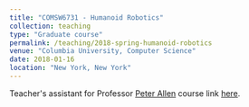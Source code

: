 ```yaml
---
title: "COMSW6731 - Humanoid Robotics"
collection: teaching
type: "Graduate course"
permalink: /teaching/2018-spring-humanoid-robotics
venue: "Columbia University, Computer Science"
date: 2018-01-16
location: "New York, New York"
---
```


Teacher's assistant for Professor [Peter Allen](http://www.cs.columbia.edu/~allen/) course link [here](http://www.cs.columbia.edu/~allen/S18/).
